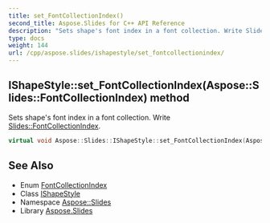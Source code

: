 ```yaml
---
title: set_FontCollectionIndex()
second_title: Aspose.Slides for C++ API Reference
description: "Sets shape's font index in a font collection. Write Slides::FontCollectionIndex."
type: docs
weight: 144
url: /cpp/aspose.slides/ishapestyle/set_fontcollectionindex/
---
```

## IShapeStyle::set_FontCollectionIndex(Aspose::Slides::FontCollectionIndex) method


Sets shape's font index in a font collection. Write [Slides::FontCollectionIndex](../../fontcollectionindex/).

```cpp
virtual void Aspose::Slides::IShapeStyle::set_FontCollectionIndex(Aspose::Slides::FontCollectionIndex value)=0
```

## See Also

* Enum [FontCollectionIndex](../fontcollectionindex/)
* Class [IShapeStyle](./)
* Namespace [Aspose::Slides](../)
* Library [Aspose.Slides](../../)